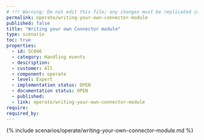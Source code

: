 ```yaml
---
# !!! Warning: Do not edit this file; any changes must be replicated in Excel !!! 
permalink: operate/writing-your-own-connector-module
published: false
title: "Writing your own Connector module"
type: scenario
toc: true
properties:
  - id: SC046
  - category: Handling events
  - description:
  - customer: All
  - component: operate
  - level: Expert
  - implementation status: OPEN
  - documentation status: OPEN
  - published:
  - link: operate/writing-your-own-connector-module
require:
required_by:
---
```


{% include scenarios/operate/writing-your-own-connector-module.md %}
